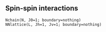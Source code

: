 ## Spin-spin interactions
```@docs
Nchain(N, J0=1; boundary=nothing)
NNlattice(L, Jh=1, Jv=1; boundary=nothing)
```